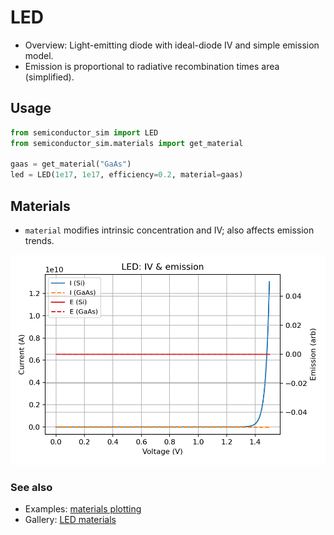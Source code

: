 # LED

- Overview: Light-emitting diode with ideal-diode IV and simple emission model.
- Emission is proportional to radiative recombination times area (simplified).

## Usage

```python
from semiconductor_sim import LED
from semiconductor_sim.materials import get_material

gaas = get_material("GaAs")
led = LED(1e17, 1e17, efficiency=0.2, material=gaas)
```

## Materials

- `material` modifies intrinsic concentration and IV; also affects emission trends.

![LED: materials effect](../images/led_materials.png)

### See also

- Examples: [materials plotting](../examples.md#plotting-based-materials-comparison)
- Gallery: [LED materials](../gallery.md#materials-effects)
